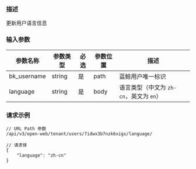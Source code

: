 ### 描述

更新用户语言信息

### 输入参数

| 参数名称        | 参数类型   | 必选 | 参数位置 | 描述                         |
|-------------|--------|----|------|----------------------------|
| bk_username | string | 是  | path | 蓝鲸用户唯一标识                   |
| language    | string | 是  | body | 语言类型（中文为 `zh-cn`，英文为 `en`） |

### 请求示例

```
// URL Path 参数
/api/v3/open-web/tenant/users/7idwx3b7nzk6xigs/language/
```

```json5
// 请求体
{
    "language": "zh-cn"
}
```
